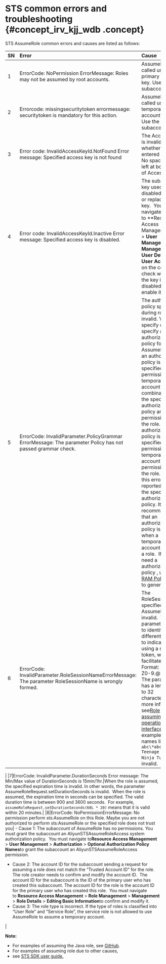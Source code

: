 # STS common errors and troubleshooting {#concept_irv_kjj_wdb .concept}

STS AssumeRole common errors and causes are listed as follows:

|SN|Error|Cause|
|:-|:----|:----|
|1|ErrorCode: NoPermission ErrorMessage: Roles may not be assumed by root accounts.|AssumeRole is called using the primary account’s key. Use the subaccount’s key.|
|2|Errorcode: missingsecuritytoken errormessage: securitytoken is mandatory for this action.|AssumeRole is called using the temporary account’s key. Use the subaccount’s key.|
|3|Error code: InvalidAccessKeyId.NotFound Error message: Specified access key is not found|The AccessKeyId is invalid. Check whether it is entered correctly. No spaces are left at both sides of AccessKeyId.|
|4|Error code: InvalidAccessKeyId.Inactive Error message: Specified access key is disabled.|The subaccount’s key used is disabled. Enable or replace the key.  You can navigate to **Resource Access Management ** \> **User Management** \> **Management** \> **User Details** \> **User AccessKey** on the console to check whether the key is disabled and enable it.|
|5|ErrorCode: InvalidParameter.PolicyGrammar ErrorMessage: The parameter Policy has not passed grammar check.|The authorization policy specified during role play is invalid. You may specify or not specify an authorization policy for AssumeRole.  If an authorization policy is specified, the permission for a temporary account is a combination of the specified authorization policy and the permissions for the role. If no authorization policy is specified, the permission for a temporary account is the permissions for the role. When this error is reported, check the specified authorization policy. It is not recommended that an authorization policy is specified when a temporary account assumes a role.  If you do need a authorization policy , use the [RAM Policy Editor](http://gosspublic.alicdn.com/ram-policy-editor/index.html) to generate it.|
|6|ErrorCode: InvalidParameter.RoleSessionNameErrorMessage: The parameter RoleSessionName is wrongly formed.|The RoleSessionName specified for AssumeRole is invalid.  This parameter is used to identify different tokens to indicate who is using a specific token, which facilitates audit. Format: ^\[a-zA-Z0-9.@-\_\]+$. The parameter has a length of 2 to 32 characters.For more information, see[Role assuming operation interface](https://www.alibabacloud.com/help/doc-detail/28763.htm). For example, the names like `a, 1, abc\*abc, and Teenage Mutant Ninja Turtles` are invalid.

|
|7|ErrorCode: InvalidParameter.DurationSeconds Error message: The Min/Max value of DurationSeconds is 15min/1hr.|When the role is assumed, the specified expiration time is invalid. In other words, the parameter AssumeRoleRequest.setDurationSeconds is invalid.  When the role is assumed, the expiration time in seconds can be specified. The valid duration time is between 900 and 3600 seconds.  For example, `assumeRoleRequest.setDurationSeconds(60L * 20)` means that it is valid within 20 minutes.|
|8|ErrorCode: NoPermissionErrorMessage: No permission perform sts:AssumeRole on this Role. Maybe you are not authorized to perform sts:AssumeRole or the specified role does not trust you| -   Cause 1: The subaccount of AssumeRole has no permissions. You must grant the subaccount an AliyunSTSAssumeRoleAccess system authorization policy.  You must navigate to**Resource Access Management** \> **User Management** \> **Authorization** \> **Optional Authorization Policy Names**to grant the subaccount an AliyunSTSAssumeRoleAccess permission.
-   Cause 2: The account ID for the subaccount sending a request for assuming a role does not match the “Trusted Account ID” for the role. The role creator needs to confirm and modify the account ID.  The account ID for the subaccount is the ID of the primary user who has created this subaccount. The account ID for the role is the account ID for the primary user who has created this role.  You must navigate to **Resource Access Management** \> **Role Management** \> **Management** \> **Role Details** \> **Editing Basic Information**to confirm and modify it.
-   Cause 3: The role type is incorrect. If the type of roles is classified into “User Role” and “Service Role”, the service role is not allowed to use AssumeRole to assume a temporary account. 

 |

**Note:** 

-   For examples of assuming the Java role, see [GitHub](https://github.com/baiyubin/aliyun-sts-java-sdk-demo).
-   For examples of assuming role due to other causes, 
-   see [STS SDK user guide.](https://yq.aliyun.com/articles/57895)

